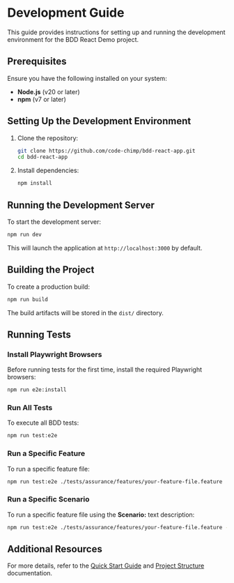 # Development Guide

This guide provides instructions for setting up and running the development environment for the BDD React Demo project.

## Prerequisites

Ensure you have the following installed on your system:

- **Node.js** (v20 or later)
- **npm** (v7 or later)

## Setting Up the Development Environment

1. Clone the repository:

   ```bash
   git clone https://github.com/code-chimp/bdd-react-app.git
   cd bdd-react-app
   ```

2. Install dependencies:

   ```bash
   npm install
   ```

## Running the Development Server

To start the development server:

```bash
npm run dev
```

This will launch the application at `http://localhost:3000` by default.

## Building the Project

To create a production build:

```bash
npm run build
```

The build artifacts will be stored in the `dist/` directory.

## Running Tests

### Install Playwright Browsers

Before running tests for the first time, install the required Playwright browsers:

```bash
npm run e2e:install
```

### Run All Tests

To execute all BDD tests:

```bash
npm run test:e2e
```

### Run a Specific Feature

To run a specific feature file:

```bash
npm run test:e2e ./tests/assurance/features/your-feature-file.feature
```

### Run a Specific Scenario

To run a specific feature file using the **Scenario:** text description:

```bash
npm run test:e2e ./tests/assurance/features/your-feature-file.feature -- --name "Delete an existing task item from the task list"
```

## Additional Resources

For more details, refer to the [Quick Start Guide](./quick-start-guide.md) and [Project Structure](./project-structure.md) documentation.
